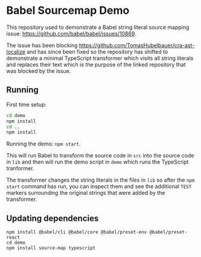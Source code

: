 # Babel Sourcemap Demo

This repository used to demonstrate a Babel string literal source mapping issue:
https://github.com/babel/babel/issues/10869.

The issue has been blocking https://github.com/TomasHubelbauer/cra-ast-localize
and has since been fixed so the repository has shifted to demonstrate a minimal
TypeScript transformer which visits all string literals and replaces their text
which is the purpose of the linked repository that was blocked by the issue.

## Running

First time setup:

```sh
cd demo
npm install
cd ..
npm install
```

Running the demo: `npm start`.

This will run Babel to transform the source code in `src` into the source code
in `lib` and then will run the demo script in `demo` which runs the TypeScript
tranformer.

The transformer changes the string literals in the files in `lib` so after the
`npm start` command has run, you can inspect them and see the additional `TEST`
markers surrounding the original strings that were added by the transformer.

## Updating dependencies

```
npm install @babel/cli @babel/core @babel/preset-env @babel/preset-react
cd demo
npm install source-map typescript
```
